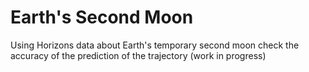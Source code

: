 # Earth's Second Moon

Using Horizons data about Earth's temporary second moon check the accuracy of the prediction of the trajectory (work in progress)
